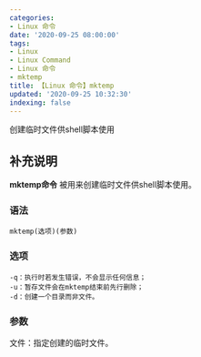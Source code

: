 ```yaml
---
categories:
- Linux 命令
date: '2020-09-25 08:00:00'
tags:
- Linux
- Linux Command
- Linux 命令
- mktemp
title: 【Linux 命令】mktemp
updated: '2020-09-25 10:32:30'
indexing: false
---
```


创建临时文件供shell脚本使用

## 补充说明

**mktemp命令** 被用来创建临时文件供shell脚本使用。

###  语法

```shell
mktemp(选项)(参数)
```

###  选项

```shell
-q：执行时若发生错误，不会显示任何信息；
-u：暂存文件会在mktemp结束前先行删除；
-d：创建一个目录而非文件。
```

###  参数

文件：指定创建的临时文件。


<!-- Linux命令行搜索引擎：https://jaywcjlove.github.io/linux-command/ -->